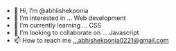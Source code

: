- 👋 Hi, I’m @abhiishekponia
- 👀 I’m interested in ... Web development  
- 🌱 I’m currently learning ... CSS
- 💞️ I’m looking to collaborate on ... Javascript
- 📫 How to reach me ...abhishekponia0221@gmail.com

<!---
abhiishekponia/abhiishekponia is a ✨ special ✨ repository because its `README.md` (this file) appears on your GitHub profile.
You can click the Preview link to take a look at your changes.
--->
